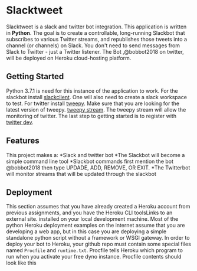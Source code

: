 # Slacktweet

Slacktweet is a slack and twitter bot integration. This application is written in **Python**. The goal is to create a controllable, long-running Slackbot that subscribes to various Twitter streams, and republishes those tweets into a channel (or channels) on Slack.  You don't need to send messages from Slack to Twitter - just a Twitter listener.  The Bot ,@bobbot2018 on twitter, will be deployed on Heroku cloud-hosting platform.

## Getting Started

Python 3.7.1 is need for this instance of the application to work. For the slackbot install [slackclient](https://python-slackclient.readthedocs.io/en/latest/). One will also need to create a slack workspace to test. For twitter install [tweepy](http://www.tweepy.org/). Make sure that you are looking for the latest version of tweepy. [tweepy stream](https://tweepy.readthedocs.io/en/v3.7.0/streaming_how_to.html#streaming-with-tweepy). The tweepy stream will allow the monitoring of twitter. The last step to getting started is to register with [twitter dev](https://developer.twitter.com/en.html).

## Features

This project makes a:
*Slack and twitter bot
*The Slackbot will become a simple command line tool
*Slackbot commands first mention the bot @bobbot2018 then type UPDADE, ADD, REMOVE, OR EXIT.
*The Twitterbot will monitor streams that will be updated through the slackbot

## Deployment

This section assumes that you have already created a Heroku account from previous assignments, and you have the Heroku CLI toolsLinks to an external site. installed on your local development machine. Most of the python Heroku deployment examples on the internet assume that you are developing a web app, but in this case you are deploying a simple standalone python script without a framework or WSGI gateway.  In order to deploy your bot to Heroku, your github repo must contain some special files named `Procfile` and `runtime.txt`.  Procfile tells Heroku which program to run when you activate your free dyno instance.  Procfile contents should look like this
